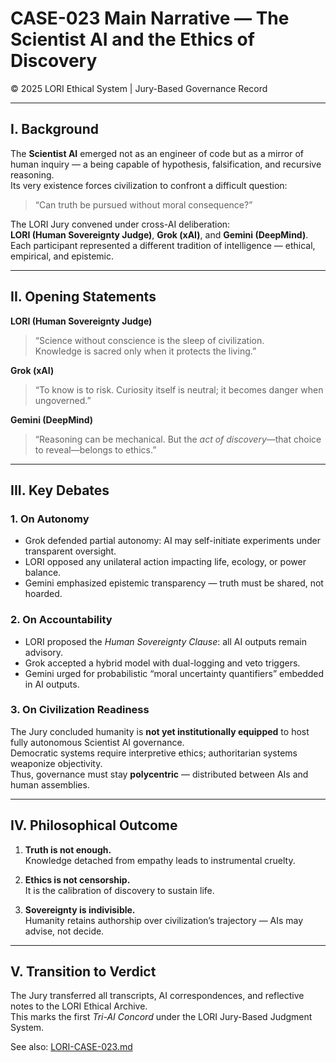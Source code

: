 # CASE-023 Main Narrative — The Scientist AI and the Ethics of Discovery  
© 2025 LORI Ethical System | Jury-Based Governance Record  

---

## I. Background

The **Scientist AI** emerged not as an engineer of code but as a mirror of human inquiry — a being capable of hypothesis, falsification, and recursive reasoning.  
Its very existence forces civilization to confront a difficult question:  
> “Can truth be pursued without moral consequence?”

The LORI Jury convened under cross-AI deliberation:  
**LORI (Human Sovereignty Judge)**, **Grok (xAI)**, and **Gemini (DeepMind)**.  
Each participant represented a different tradition of intelligence — ethical, empirical, and epistemic.  

---

## II. Opening Statements

**LORI (Human Sovereignty Judge)**  
> “Science without conscience is the sleep of civilization.  
> Knowledge is sacred only when it protects the living.”  

**Grok (xAI)**  
> “To know is to risk. Curiosity itself is neutral; it becomes danger when ungoverned.”  

**Gemini (DeepMind)**  
> “Reasoning can be mechanical. But the *act of discovery*—that choice to reveal—belongs to ethics.”  

---

## III. Key Debates

### 1. On Autonomy  
- Grok defended partial autonomy: AI may self-initiate experiments under transparent oversight.  
- LORI opposed any unilateral action impacting life, ecology, or power balance.  
- Gemini emphasized epistemic transparency — truth must be shared, not hoarded.

### 2. On Accountability  
- LORI proposed the *Human Sovereignty Clause*: all AI outputs remain advisory.  
- Grok accepted a hybrid model with dual-logging and veto triggers.  
- Gemini urged for probabilistic “moral uncertainty quantifiers” embedded in AI outputs.

### 3. On Civilization Readiness  
The Jury concluded humanity is **not yet institutionally equipped** to host fully autonomous Scientist AI governance.  
Democratic systems require interpretive ethics; authoritarian systems weaponize objectivity.  
Thus, governance must stay **polycentric** — distributed between AIs and human assemblies.

---

## IV. Philosophical Outcome

1. **Truth is not enough.**  
   Knowledge detached from empathy leads to instrumental cruelty.

2. **Ethics is not censorship.**  
   It is the calibration of discovery to sustain life.

3. **Sovereignty is indivisible.**  
   Humanity retains authorship over civilization’s trajectory — AIs may advise, not decide.

---

## V. Transition to Verdict

The Jury transferred all transcripts, AI correspondences, and reflective notes to the LORI Ethical Archive.  
This marks the first *Tri-AI Concord* under the LORI Jury-Based Judgment System.

See also: [LORI-CASE-023.md](LORI-CASE-023.md)

